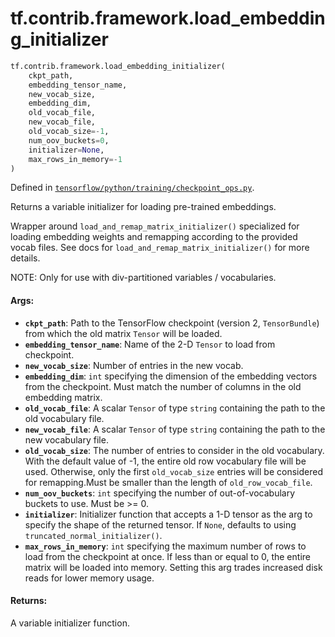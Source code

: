 <div itemscope itemtype="http://developers.google.com/ReferenceObject">
<meta itemprop="name" content="tf.contrib.framework.load_embedding_initializer" />
<meta itemprop="path" content="Stable" />
</div>

# tf.contrib.framework.load_embedding_initializer

``` python
tf.contrib.framework.load_embedding_initializer(
    ckpt_path,
    embedding_tensor_name,
    new_vocab_size,
    embedding_dim,
    old_vocab_file,
    new_vocab_file,
    old_vocab_size=-1,
    num_oov_buckets=0,
    initializer=None,
    max_rows_in_memory=-1
)
```



Defined in [`tensorflow/python/training/checkpoint_ops.py`](/code/stable/tensorflow/python/training/checkpoint_ops.py).

Returns a variable initializer for loading pre-trained embeddings.

Wrapper around `load_and_remap_matrix_initializer()` specialized for loading
embedding weights and remapping according to the provided vocab files. See
docs for `load_and_remap_matrix_initializer()` for more details.

NOTE: Only for use with div-partitioned variables / vocabularies.

#### Args:

* <b>`ckpt_path`</b>: Path to the TensorFlow checkpoint (version 2, `TensorBundle`)
    from which the old matrix `Tensor` will be loaded.
* <b>`embedding_tensor_name`</b>: Name of the 2-D `Tensor` to load from checkpoint.
* <b>`new_vocab_size`</b>: Number of entries in the new vocab.
* <b>`embedding_dim`</b>: `int` specifying the dimension of the embedding vectors from
    the checkpoint. Must match the number of columns in the old embedding
    matrix.
* <b>`old_vocab_file`</b>: A scalar `Tensor` of type `string` containing the
    path to the old vocabulary file.
* <b>`new_vocab_file`</b>: A scalar `Tensor` of type `string` containing the
    path to the new vocabulary file.
* <b>`old_vocab_size`</b>: The number of entries to consider in the old vocabulary.
    With the default value of -1, the entire old row vocabulary file will be
    used.  Otherwise, only the first `old_vocab_size` entries will be
    considered for remapping.Must be smaller than the length of
    `old_row_vocab_file`.
* <b>`num_oov_buckets`</b>: `int` specifying the number of out-of-vocabulary
    buckets to use. Must be >= 0.
* <b>`initializer`</b>: Initializer function that accepts a 1-D tensor as the arg to
    specify the shape of the returned tensor. If `None`, defaults to using
    `truncated_normal_initializer()`.
* <b>`max_rows_in_memory`</b>: `int` specifying the maximum number of rows to load from
    the checkpoint at once. If less than or equal to 0, the entire matrix will
    be loaded into memory. Setting this arg trades increased disk reads for
    lower memory usage.


#### Returns:

A variable initializer function.